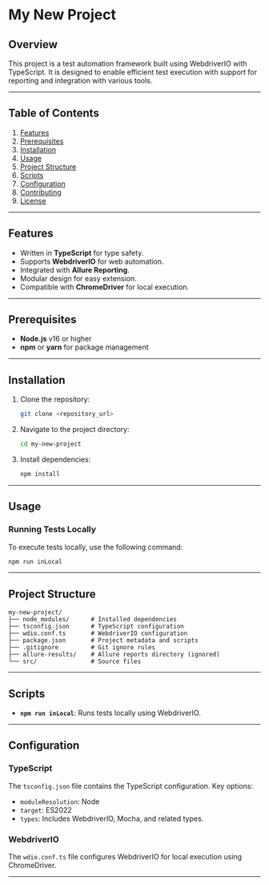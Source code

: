 # My New Project

## Overview

This project is a test automation framework built using WebdriverIO with TypeScript. It is designed to enable efficient test execution with support for reporting and integration with various tools.

---

## Table of Contents

1. [Features](#features)
2. [Prerequisites](#prerequisites)
3. [Installation](#installation)
4. [Usage](#usage)
5. [Project Structure](#project-structure)
6. [Scripts](#scripts)
7. [Configuration](#configuration)
8. [Contributing](#contributing)
9. [License](#license)

---

## Features

- Written in **TypeScript** for type safety.
- Supports **WebdriverIO** for web automation.
- Integrated with **Allure Reporting**.
- Modular design for easy extension.
- Compatible with **ChromeDriver** for local execution.

---

## Prerequisites

- **Node.js** v16 or higher
- **npm** or **yarn** for package management

---

## Installation

1. Clone the repository:
   ```bash
   git clone <repository_url>
   ```

2. Navigate to the project directory:
   ```bash
   cd my-new-project
   ```

3. Install dependencies:
   ```bash
   npm install
   ```

---

## Usage

### Running Tests Locally

To execute tests locally, use the following command:
```bash
npm run inLocal
```

---

## Project Structure

```plaintext
my-new-project/
├── node_modules/      # Installed dependencies
├── tsconfig.json      # TypeScript configuration
├── wdio.conf.ts       # WebdriverIO configuration
├── package.json       # Project metadata and scripts
├── .gitignore         # Git ignore rules
├── allure-results/    # Allure reports directory (ignored)
└── src/               # Source files
```

---

## Scripts

- **`npm run inLocal`**: Runs tests locally using WebdriverIO.

---

## Configuration

### TypeScript
The `tsconfig.json` file contains the TypeScript configuration. Key options:
- `moduleResolution`: Node
- `target`: ES2022
- `types`: Includes WebdriverIO, Mocha, and related types.

### WebdriverIO
The `wdio.conf.ts` file configures WebdriverIO for local execution using ChromeDriver.

---
